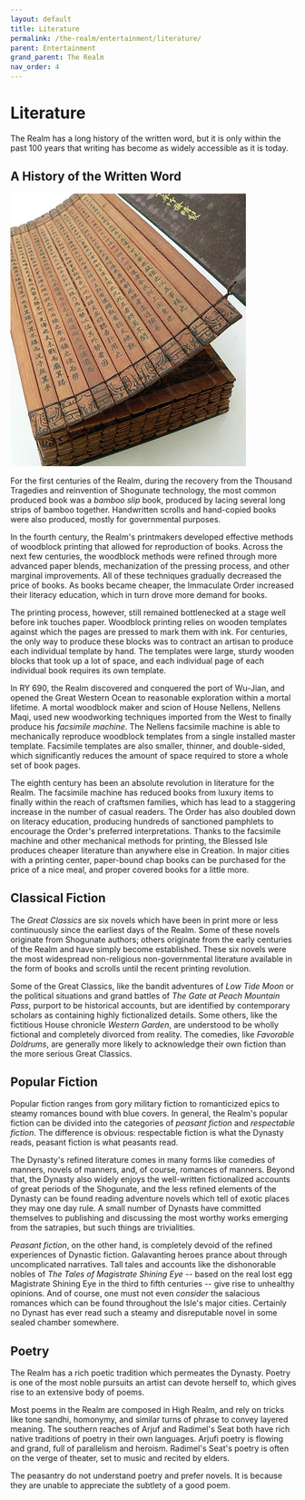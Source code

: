 ```yaml
---
layout: default
title: Literature
permalink: /the-realm/entertainment/literature/
parent: Entertainment
grand_parent: The Realm
nav_order: 4
---
```


# Literature

The Realm has a long history of the written word, but it is only within the past
100 years that writing has become as widely accessible as it is today.

## A History of the Written Word

![A bamboo slip book](../../../assets/entertainment/bamboo-text.jpg)

For the first centuries of the Realm, during the recovery from the Thousand
Tragedies and reinvention of Shogunate technology, the most common produced
book was a _bamboo slip_ book, produced by lacing several long strips of
bamboo together. Handwritten scrolls and hand-copied books were also produced,
mostly for governmental purposes.

In the fourth century, the Realm's printmakers developed effective methods of
woodblock printing that allowed for reproduction of books. Across the next
few centuries, the woodblock methods were refined through more advanced paper
blends, mechanization of the pressing process, and other marginal improvements.
All of these techniques gradually decreased the price of books. As books became
cheaper, the Immaculate Order increased their literacy education, which in turn
drove more demand for books.

The printing process, however, still remained bottlenecked at a stage well
before ink touches paper. Woodblock printing relies on wooden templates against
which the pages are pressed to mark them with ink. For centuries, the only way
to produce these blocks was to contract an artisan to produce each individual
template by hand. The templates were large, sturdy wooden blocks that took up
a lot of space, and each individual page of each individual book requires its
own template.

In RY 690, the Realm discovered and conquered the port of Wu-Jian, and opened
the Great Western Ocean to reasonable exploration within a mortal lifetime. A
mortal woodblock maker and scion of House Nellens, Nellens Maqi, used new
woodworking techniques imported from the West to finally produce his
_facsimile machine_. The Nellens facsimile machine is able to mechanically
reproduce woodblock templates from a single installed master template. Facsimile
templates are also smaller, thinner, and double-sided, which significantly
reduces the amount of space required to store a whole set of book pages.

The eighth century has been an absolute revolution in literature for the Realm.
The facsimile machine has reduced books from luxury items to finally within the
reach of craftsmen families, which has lead to a staggering increase in the
number of casual readers. The Order has also doubled down on literacy education,
producing hundreds of sanctioned pamphlets to encourage the Order's preferred
interpretations. Thanks to the facsimile machine and other mechanical methods
for printing, the Blessed Isle produces cheaper literature than anywhere else
in Creation. In major cities with a printing center, paper-bound chap books can
be purchased for the price of a nice meal, and proper covered books for a little
more.

## Classical Fiction

The _Great Classics_ are six novels which have been in print more or less
continuously since the earliest days of the Realm. Some of these novels
originate from Shogunate authors; others originate from the early centuries of
the Realm and have simply become established. These six novels were the most
widespread non-religious non-governmental literature available in the form of
books and scrolls until the recent printing revolution.

Some of the Great Classics, like the bandit adventures of _Low Tide Moon_ or the
political situations and grand battles of _The Gate at Peach Mountain Pass_,
purport to be historical accounts, but are identified by contemporary scholars
as containing highly fictionalized details. Some others, like the fictitious
House chronicle _Western Garden_, are understood to be wholly fictional and
completely divorced from reality. The comedies, like _Favorable Doldrums_, are
generally more likely to acknowledge their own fiction than the more serious
Great Classics.

## Popular Fiction

Popular fiction ranges from gory military fiction to romanticized epics to
steamy romances bound with blue covers. In general, the Realm's popular fiction
can be divided into the categories of _peasant fiction_ and _respectable_
_fiction_. The difference is obvious: respectable fiction is what the Dynasty
reads, peasant fiction is what peasants read.

The Dynasty's refined literature comes in many forms like comedies of manners,
novels of manners, and, of course, romances of manners. Beyond that, the Dynasty
also widely enjoys the well-written fictionalized accounts of great periods of
the Shogunate, and the less refined elements of the Dynasty can be found reading
adventure novels which tell of exotic places they may one day rule. A small
number of Dynasts have committed themselves to publishing and discussing the
most worthy works emerging from the satrapies, but such things are trivialities.

_Peasant fiction_, on the other hand, is completely devoid of the refined
experiences of Dynastic fiction. Galavanting heroes prance about through
uncomplicated narratives. Tall tales and accounts like the dishonorable nobles
of _The Tales of Magistrate Shining Eye_ -- based on the real lost egg
Magistrate Shining Eye in the third to fifth centuries -- give rise to unhealthy
opinions. And of course, one must not even _consider_ the salacious romances
which can be found throughout the Isle's major cities. Certainly no Dynast has
ever read such a steamy and disreputable novel in some sealed chamber somewhere.

## Poetry

The Realm has a rich poetic tradition which permeates the Dynasty. Poetry is one
of the most noble pursuits an artist can devote herself to, which gives rise to
an extensive body of poems.

Most poems in the Realm are composed in High Realm, and rely on tricks like tone
sandhi, homonymy, and similar turns of phrase to convey layered meaning. The
southern reaches of Arjuf and Radimel's Seat both have rich native traditions of
poetry in their own languages. Arjufi poetry is flowing and grand, full of
parallelism and heroism. Radimel's Seat's poetry is often on the verge of
theater, set to music and recited by elders.

The peasantry do not understand poetry and prefer novels. It is because they are
unable to appreciate the subtlety of a good poem.
